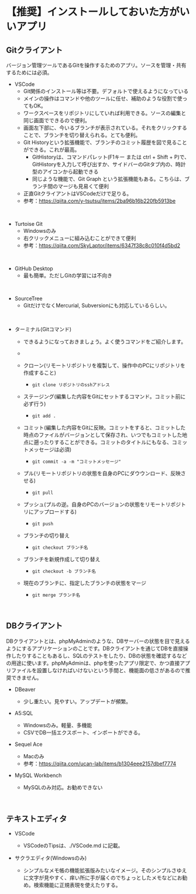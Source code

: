# 【推奨】インストールしておいた方がいいアプリ

## Gitクライアント

バージョン管理ツールであるGitを操作するためのアプリ。ソースを管理・共有するためには必須。

  - VSCode
    - Git関係のインストール等は不要。デフォルトで使えるようになっている
    - メインの操作はコマンドや他のツールに任せ、補助のような役割で使ってもOK。
    - ワークスペースをリポジトリにしていれば利用できる。ソースの編集と同じ画面でできるので便利。
    - 画面左下部に、今いるブランチが表示されている。それをクリックすることで、ブランチを切り替えられる。とても便利。
    - Git Historyという拡張機能で、ブランチのコミット履歴を図で見ることができる。これが最高。
      - GitHistoryは、コマンドパレット(F1キー または ctrl + Shift + P)で、GitHistoryを入力して呼び出すか、サイドバーのGitタブ内の、時計型のアイコンから起動できる
      - 同じような機能で、Git Graph という拡張機能もある。こちらは、ブランチ間のマージも見易くて便利
    - 正直GitクライアントはVSCodeだけで足りる。
    - 参考：https://qiita.com/y-tsutsu/items/2ba96b16b220fb5913be

<br>

  - Turtoise Git
    - Windowsのみ
    - 右クリックメニューに組み込むことができて便利
    - 参考：https://qiita.com/SkyLaptor/items/6347f38c8c010f4d5bd2

<br>

  - GitHub Desktop
    - 最も簡単。ただしGitの学習には不向き

<br>

  - SourceTree
    - GitだけでなくMercurial, Subversionにも対応しているらしい。

<br>

  - ターミナル(Gitコマンド)
    - できるようになっておきましょう。よく使うコマンドをご紹介します。
    - 
    - クローン(リモートリポジトリを複製して、操作中のPCにリポジトリを作成すること)
      - `git clone リポジトリのsshアドレス`

    - ステージング(編集した内容をGitにセットするコマンド。コミット前に必ず行う)
      - `git add .`

    - コミット(編集した内容をGitに反映。コミットをすると、コミットした時点のファイルがバージョンとして保存され、いつでもコミットした地点に遡ったりすることができる。コミットのタイトルにもなる、コミットメッセージは必須)
      - `git commit -a -m "コミットメッセージ"`

    - プル(リモートリポジトリの状態を自身のPCにダウウンロード、反映させる)
      - `git pull`

    - プッシュ(プルの逆。自身のPCのバージョンの状態をリモートリポジトリにアップロードする)
      - `git push`

    - ブランチの切り替え
      - `git checkout ブランチ名`

    - ブランチを新規作成して切り替え
      - `git checkout -b ブランチ名`

    - 現在のブランチに、指定したブランチの状態をマージ
      - `git merge ブランチ名`

<br>

## DBクライアント

DBクライアントとは、phpMyAdminのような、DBサーバーの状態を目で見えるようにするアプリケーションのことです。DBクライアントを通じてDBを直接操作したりすることもあるし、SQLのテストをしたり、DBの状態を確認するなどの用途に使います。phpMyAdminは、phpを使ったアプリ限定で、かつ直接アプリファイルを設置しなければいけないという手間と、機能面の低さがあるので推奨できません。

  - DBeaver
    - 少し重たい。見やすい。アップデートが頻繁。

  - A5:SQL
    - Windowsのみ。軽量、多機能
    - CSVでDB一括エクスポート、インポートができる。

  - Sequel Ace
    - Macのみ
    - 参考：https://qiita.com/ucan-lab/items/b1304eee2157dbef7774

  - MySQL Workbench
    - MySQLのみ対応。お勧めできない

<br>

## テキストエディタ
  - VSCode
    - VSCodeのTipsは、./VSCode.md に記載。

  - サクラエディタ(Windowsのみ)
    - シンプルなメモ帳の機能拡張版みたいなイメージ。そのシンプルさゆえに文字が見やすく、痒い所に手が届くのでちょっとしたメモなどにお勧め。検索機能に正規表現を使えたりする。
